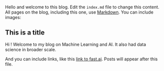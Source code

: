 Hello and welcome to this blog. Edit the `index.md` file to change this content. All pages on the blog, including this one, use [Markdown](https://guides.github.com/features/mastering-markdown/). You can include images:


## This is a title

Hi ! Welcome to my blog on Machine Learning and AI. It also had data science in broader scale.

And you can include links, like this [link to fast.ai](https://www.fast.ai). Posts will appear after this file. 
